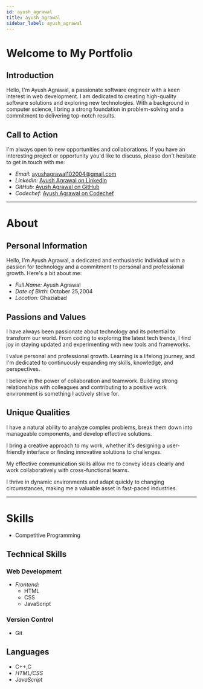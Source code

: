 ```yaml
---
id: ayush_agrawal
title: ayush_agrawal
sidebar_label: ayush_agrawal
---
```


# Welcome to My Portfolio


<!-- ![Profile Image](https://example.com/profile-image.jpg) -->

## Introduction

Hello, I'm Ayush Agrawal, a passionate software engineer with a keen interest in web development. I am dedicated to creating high-quality software solutions and exploring new technologies. With a background in computer science, I bring a strong foundation in problem-solving and a commitment to delivering top-notch results.


## Call to Action

I'm always open to new opportunities and collaborations. If you have an interesting project or opportunity you'd like to discuss, please don't hesitate to get in touch with me:

- *Email:* ayushagrawal102004@gmail.com
- *LinkedIn:* [Ayush Agrawal on LinkedIn](https://www.linkedin.com/in/ayush-agrawal-2a3654266)
- *GitHub:* [Ayush Agrawal on GitHub](https://github.com/ayushmittal007)
- *Codechef:* [Ayush Agrawal on Codechef](https://www.codechef.com/users/ayushmittal007)

-------------------------------------------------

# About


## Personal Information

Hello, I'm Ayush Agrawal, a dedicated and enthusiastic individual with a passion for technology and a commitment to personal and professional growth. Here's a bit about me:

- *Full Name:* Ayush Agrawal
- *Date of Birth:* October 25,2004
- *Location:* Ghaziabad

## Passions and Values


I have always been passionate about technology and its potential to transform our world. From coding to exploring the latest tech trends, I find joy in staying updated and experimenting with new tools and frameworks.


I value personal and professional growth. Learning is a lifelong journey, and I'm dedicated to continuously expanding my skills, knowledge, and perspectives.


I believe in the power of collaboration and teamwork. Building strong relationships with colleagues and contributing to a positive work environment is something I actively strive for.


## Unique Qualities


I have a natural ability to analyze complex problems, break them down into manageable components, and develop effective solutions.


I bring a creative approach to my work, whether it's designing a user-friendly interface or finding innovative solutions to challenges.


My effective communication skills allow me to convey ideas clearly and work collaboratively with cross-functional teams.


I thrive in dynamic environments and adapt quickly to changing circumstances, making me a valuable asset in fast-paced industries.



-------------------------------------------------

# Skills

- Competitive Programming


## Technical Skills



### Web Development

- *Frontend:*
  - HTML
  - CSS
  - JavaScript

### Version Control

- Git


<!-- ## Certifications


- [*AWS Certified Developer - Associate*](https://github.com/your-username/project1)
- [*Certified ScrumMaster (CSM)*](https://github.com/your-username/project1)
- [ *Google Analytics Certification*](https://github.com/your-username/project1) -->

## Languages

- C++,C
- *HTML/CSS*
- *JavaScript*